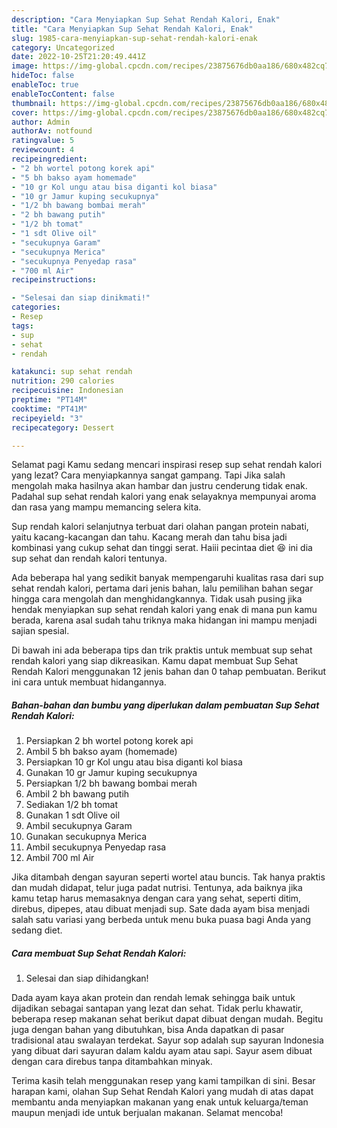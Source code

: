 ```yaml
---
description: "Cara Menyiapkan Sup Sehat Rendah Kalori, Enak"
title: "Cara Menyiapkan Sup Sehat Rendah Kalori, Enak"
slug: 1985-cara-menyiapkan-sup-sehat-rendah-kalori-enak
category: Uncategorized
date: 2022-10-25T21:20:49.441Z
image: https://img-global.cpcdn.com/recipes/23875676db0aa186/680x482cq70/sup-sehat-rendah-kalori-foto-resep-utama.jpg
hideToc: false
enableToc: true
enableTocContent: false
thumbnail: https://img-global.cpcdn.com/recipes/23875676db0aa186/680x482cq70/sup-sehat-rendah-kalori-foto-resep-utama.jpg
cover: https://img-global.cpcdn.com/recipes/23875676db0aa186/680x482cq70/sup-sehat-rendah-kalori-foto-resep-utama.jpg
author: Admin
authorAv: notfound
ratingvalue: 5
reviewcount: 4
recipeingredient:
- "2 bh wortel potong korek api"
- "5 bh bakso ayam homemade"
- "10 gr Kol ungu atau bisa diganti kol biasa"
- "10 gr Jamur kuping secukupnya"
- "1/2 bh bawang bombai merah"
- "2 bh bawang putih"
- "1/2 bh tomat"
- "1 sdt Olive oil"
- "secukupnya Garam"
- "secukupnya Merica"
- "secukupnya Penyedap rasa"
- "700 ml Air"
recipeinstructions:

- "Selesai dan siap dinikmati!"
categories:
- Resep
tags:
- sup
- sehat
- rendah

katakunci: sup sehat rendah 
nutrition: 290 calories
recipecuisine: Indonesian
preptime: "PT14M"
cooktime: "PT41M"
recipeyield: "3"
recipecategory: Dessert

---
```



Selamat pagi Kamu sedang mencari inspirasi resep sup sehat rendah kalori yang lezat? Cara menyiapkannya sangat gampang. Tapi Jika salah mengolah maka hasilnya akan hambar dan justru cenderung tidak enak. Padahal sup sehat rendah kalori yang enak selayaknya mempunyai aroma dan rasa yang mampu memancing selera kita.


Sup rendah kalori selanjutnya terbuat dari olahan pangan protein nabati, yaitu kacang-kacangan dan tahu. Kacang merah dan tahu bisa jadi kombinasi yang cukup sehat dan tinggi serat. Haiii pecintaa diet 😆 ini dia sup sehat dan rendah kalori tentunya.

Ada beberapa hal yang sedikit banyak mempengaruhi kualitas rasa dari sup sehat rendah kalori, pertama dari jenis bahan, lalu pemilihan bahan segar hingga cara mengolah dan menghidangkannya. Tidak usah pusing jika hendak menyiapkan sup sehat rendah kalori yang enak di mana pun kamu berada, karena asal sudah tahu triknya maka hidangan ini mampu menjadi sajian spesial.


Di bawah ini ada beberapa tips dan trik praktis untuk membuat sup sehat rendah kalori yang siap dikreasikan. Kamu dapat membuat Sup Sehat Rendah Kalori menggunakan 12 jenis bahan dan 0 tahap pembuatan. Berikut ini cara untuk membuat hidangannya.

<!--inarticleads1-->

##### Bahan-bahan dan bumbu yang diperlukan dalam pembuatan Sup Sehat Rendah Kalori:

1. Persiapkan 2 bh wortel potong korek api
1. Ambil 5 bh bakso ayam (homemade)
1. Persiapkan 10 gr Kol ungu atau bisa diganti kol biasa
1. Gunakan 10 gr Jamur kuping secukupnya
1. Persiapkan 1/2 bh bawang bombai merah
1. Ambil 2 bh bawang putih
1. Sediakan 1/2 bh tomat
1. Gunakan 1 sdt Olive oil
1. Ambil secukupnya Garam
1. Gunakan secukupnya Merica
1. Ambil secukupnya Penyedap rasa
1. Ambil 700 ml Air


Jika ditambah dengan sayuran seperti wortel atau buncis. Tak hanya praktis dan mudah didapat, telur juga padat nutrisi. Tentunya, ada baiknya jika kamu tetap harus memasaknya dengan cara yang sehat, seperti ditim, direbus, dipepes, atau dibuat menjadi sup. Sate dada ayam bisa menjadi salah satu variasi yang berbeda untuk menu buka puasa bagi Anda yang sedang diet. 

<!--inarticleads2-->

##### Cara membuat Sup Sehat Rendah Kalori:


1. Selesai dan siap dihidangkan!

Dada ayam kaya akan protein dan rendah lemak sehingga baik untuk dijadikan sebagai santapan yang lezat dan sehat. Tidak perlu khawatir, beberapa resep makanan sehat berikut dapat dibuat dengan mudah. Begitu juga dengan bahan yang dibutuhkan, bisa Anda dapatkan di pasar tradisional atau swalayan terdekat. Sayur sop adalah sup sayuran Indonesia yang dibuat dari sayuran dalam kaldu ayam atau sapi. Sayur asem dibuat dengan cara direbus tanpa ditambahkan minyak. 

Terima kasih telah menggunakan resep yang kami tampilkan di sini. Besar harapan kami, olahan Sup Sehat Rendah Kalori yang mudah di atas dapat membantu anda menyiapkan makanan yang enak untuk keluarga/teman maupun menjadi ide untuk berjualan makanan. Selamat mencoba!
